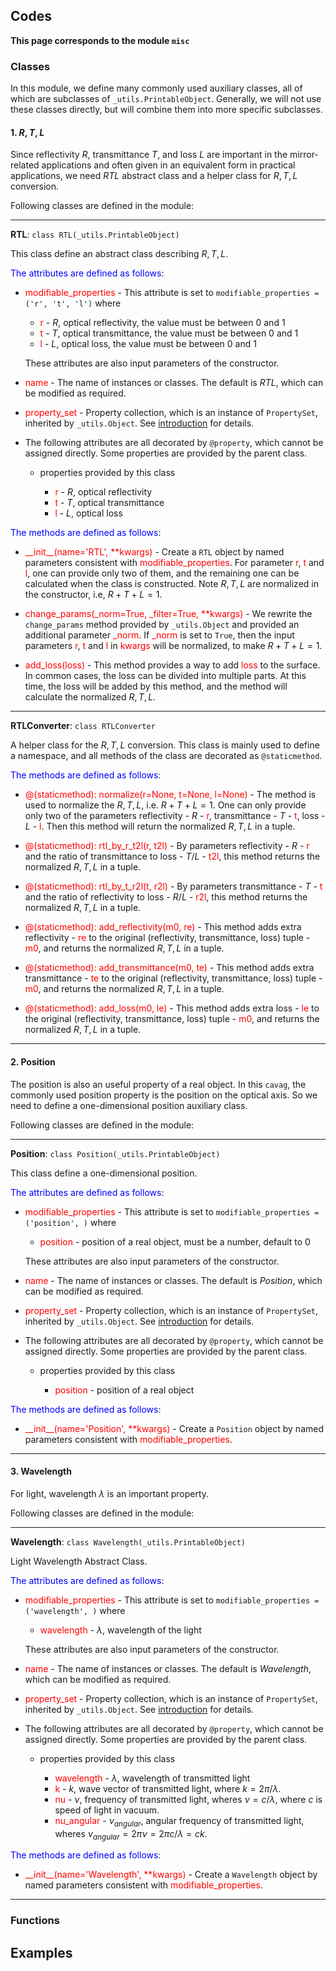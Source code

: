 ## Codes

**This page corresponds to the module `misc`** 

### Classes

In this module, we define many commonly used auxiliary classes, all of which are subclasses of `_utils.PrintableObject`. Generally, we will not use these classes directly, but will combine them into more specific subclasses. 

#### 1. $R,T,L$

Since reflectivity $R$, transmittance $T$, and loss $L$ are important in the mirror-related applications and often given in an equivalent form in practical applications, we need $RTL$ abstract class and a helper class for $R,T,L$ conversion. 

Following classes are defined in the module:

----

<strong id="RTL">RTL</strong>: `class RTL(_utils.PrintableObject)`

This class define an abstract class describing $R,T,L$.

<font color="blue">The attributes are defined as follows</font>:

- <font color="red">modifiable_properties</font> - This attribute is set to `modifiable_properties = ('r', 't', 'l')` where

  - <font color="red">r</font> - $R$, optical reflectivity, the value must be between $0$ and $1$
  - <font color="red">t</font> - $T$, optical transmittance, the value must be between $0$ and $1$
  - <font color="red">l</font> - $L$, optical loss, the value must be between $0$ and $1$

  These attributes are also input parameters of the constructor. 

- <font color="red">name</font> - The name of instances or classes. The default is *RTL*, which can be modified as required. 

- <font color="red">property_set</font> -  Property collection, which is an instance of `PropertySet`, inherited by `_utils.Object`. See [introduction](introduction.md) for details.

- The following attributes are all decorated by `@property`, which cannot be assigned directly. Some properties are provided by the parent class.

  - properties provided by this class
    
    - <font color="red">r</font> - $R$, optical reflectivity
    - <font color="red">t</font> - $T$, optical transmittance
    - <font color="red">l</font> - $L$, optical loss

<font color="blue">The methods are defined as follows</font>:

- <font color="red">\_\_init\_\_(name='RTL', **kwargs)</font>  - Create a `RTL` object by named parameters consistent with <font color="red">modifiable_properties</font>. For parameter <font color="red">r</font>, <font color="red">t</font> and <font color="red">l</font>, one can provide only two of them, and the remaining one can be calculated when the class is constructed. Note $R,T,L$ are normalized in the constructor, i.e, $R+T+L=1$.
  
- <font color="red">change_params(\_norm=True, \_filter=True, **kwargs)</font> - We rewrite the `change_params` method provided by <code>_utils.<a class="class-refer-to" module="introduction">Object</a></code> and provided an additional parameter <font color="red">\_norm</font>. If <font color="red">\_norm</font> is set to `True`, then the input parameters <font color="red">r</font>, <font color="red">t</font> and <font color="red">l</font> in <font color="red">kwargs</font> will be normalized, to make $R+T+L=1$.
  
- <font color="red">add_loss(loss)</font> - This method provides a way to add <font color="red">loss</font> to the surface. In common cases, the loss can be divided into multiple parts. At this time, the loss will be added by this method, and the method will calculate the normalized $R,T,L$.

----

<strong id="RTLConverter">RTLConverter</strong>: `class RTLConverter`

A helper class for the $R,T,L$ conversion. This class is mainly used to define a namespace, and all methods of the class are decorated as `@staticmethod`.

<font color="blue">The methods are defined as follows</font>:

- <font color="red">@(staticmethod): normalize(r=None, t=None, l=None)</font> - The method is used to normalize the $R,T,L$, i.e. $R+T+L=1$. One can only provide only two of the parameters reflectivity - $R$ - <font color="red">r</font>, transmittance - $T$ - <font color="red">t</font>, loss - $L$ - <font color="red">l</font>. Then this method will return the normalized $R,T,L$ in a tuple.
  
- <font color="red">@(staticmethod): rtl_by_r_t2l(r, t2l)</font> - By parameters reflectivity - $R$ - <font color="red">r</font> and the ratio of transmittance to loss - $T/L$ - <font color="red">t2l</font>, this method returns the normalized $R,T,L$ in a tuple.
  
- <font color="red">@(staticmethod): rtl_by_t_r2l(t, r2l)</font> - By parameters transmittance - $T$ - <font color="red">t</font> and the ratio of reflectivity to loss - $R/L$ - <font color="red">r2l</font>, this method returns the normalized $R,T,L$ in a tuple.
  
- <font color="red">@(staticmethod): add_reflectivity(m0, re)</font> - This method adds extra reflectivity - <font color="red">re</font> to the original (reflectivity, transmittance, loss) tuple - <font color="red">m0</font>, and returns the normalized $R,T,L$ in a tuple.
  
- <font color="red">@(staticmethod): add_transmittance(m0, te)</font> - This method adds extra transmittance - <font color="red">te</font> to the original (reflectivity, transmittance, loss) tuple - <font color="red">m0</font>, and returns the normalized $R,T,L$ in a tuple.
  
- <font color="red">@(staticmethod): add_loss(m0, le)</font> - This method adds extra loss - <font color="red">le</font> to the original (reflectivity, transmittance, loss) tuple - <font color="red">m0</font>, and returns the normalized $R,T,L$ in a tuple.

----

#### 2. Position

The position is also an useful property of a real object. In this `cavag`, the commonly used position property is the position on the optical axis. So we need to define a one-dimensional position auxiliary class. 

Following classes are defined in the module:

----

<strong id="Position">Position</strong>: `class Position(_utils.PrintableObject)`

This class define a one-dimensional position.

<font color="blue">The attributes are defined as follows</font>:

- <font color="red">modifiable_properties</font> - This attribute is set to `modifiable_properties = ('position', )` where

  - <font color="red">position</font> - position of a real object, must be a number, default to $0$

  These attributes are also input parameters of the constructor. 

- <font color="red">name</font> - The name of instances or classes. The default is *Position*, which can be modified as required. 
  
- <font color="red">property_set</font> -  Property collection, which is an instance of `PropertySet`, inherited by `_utils.Object`. See [introduction](introduction.md) for details.
  
- The following attributes are all decorated by `@property`, which cannot be assigned directly. Some properties are provided by the parent class.
  
  - properties provided by this class
    
    - <font color="red">position</font> - position of a real object

<font color="blue">The methods are defined as follows</font>:

- <font color="red">\_\_init\_\_(name='Position', **kwargs)</font>  - Create a `Position` object by named parameters consistent with <font color="red">modifiable_properties</font>.

----

#### 3. Wavelength

For light, wavelength $\lambda$ is an important property. 

Following classes are defined in the module:

----

<strong id="Wavelength">Wavelength</strong>: `class Wavelength(_utils.PrintableObject)`

Light Wavelength Abstract Class.

<font color="blue">The attributes are defined as follows</font>:

- <font color="red">modifiable_properties</font> - This attribute is set to `modifiable_properties = ('wavelength', )` where

  - <font color="red">wavelength</font> - $\lambda$, wavelength of the light

  These attributes are also input parameters of the constructor. 

- <font color="red">name</font> - The name of instances or classes. The default is *Wavelength*, which can be modified as required. 

- <font color="red">property_set</font> -  Property collection, which is an instance of `PropertySet`, inherited by `_utils.Object`. See [introduction](introduction.md) for details.

- The following attributes are all decorated by `@property`, which cannot be assigned directly. Some properties are provided by the parent class.

  - properties provided by this class

    - <font color="red">wavelength</font> - $\lambda$, wavelength of transmitted light
    - <font color="red">k</font> - $k$, wave vector of transmitted light, where $k=2\pi/\lambda$.
    - <font color="red">nu</font> - $\nu$, frequency of transmitted light, wheres $\nu=c/\lambda$, where $c$ is speed of light in vacuum.
    - <font color="red">nu_angular</font> - $\nu_{angular}$, angular frequency of transmitted light, wheres $\nu_{angular}=2\pi \nu=2\pi c/\lambda=ck$.

<font color="blue">The methods are defined as follows</font>:

- <font color="red">\_\_init\_\_(name='Wavelength', **kwargs)</font>  - Create a `Wavelength` object by named parameters consistent with <font color="red">modifiable_properties</font>.

----

### Functions



## Examples

